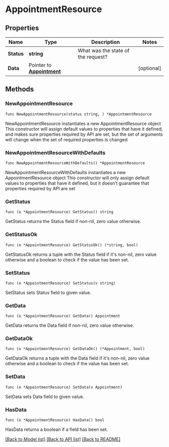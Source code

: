 # AppointmentResource

## Properties

Name | Type | Description | Notes
------------ | ------------- | ------------- | -------------
**Status** | **string** | What was the state of the request? | 
**Data** | Pointer to [**Appointment**](Appointment.md) |  | [optional] 

## Methods

### NewAppointmentResource

`func NewAppointmentResource(status string, ) *AppointmentResource`

NewAppointmentResource instantiates a new AppointmentResource object
This constructor will assign default values to properties that have it defined,
and makes sure properties required by API are set, but the set of arguments
will change when the set of required properties is changed

### NewAppointmentResourceWithDefaults

`func NewAppointmentResourceWithDefaults() *AppointmentResource`

NewAppointmentResourceWithDefaults instantiates a new AppointmentResource object
This constructor will only assign default values to properties that have it defined,
but it doesn't guarantee that properties required by API are set

### GetStatus

`func (o *AppointmentResource) GetStatus() string`

GetStatus returns the Status field if non-nil, zero value otherwise.

### GetStatusOk

`func (o *AppointmentResource) GetStatusOk() (*string, bool)`

GetStatusOk returns a tuple with the Status field if it's non-nil, zero value otherwise
and a boolean to check if the value has been set.

### SetStatus

`func (o *AppointmentResource) SetStatus(v string)`

SetStatus sets Status field to given value.


### GetData

`func (o *AppointmentResource) GetData() Appointment`

GetData returns the Data field if non-nil, zero value otherwise.

### GetDataOk

`func (o *AppointmentResource) GetDataOk() (*Appointment, bool)`

GetDataOk returns a tuple with the Data field if it's non-nil, zero value otherwise
and a boolean to check if the value has been set.

### SetData

`func (o *AppointmentResource) SetData(v Appointment)`

SetData sets Data field to given value.

### HasData

`func (o *AppointmentResource) HasData() bool`

HasData returns a boolean if a field has been set.


[[Back to Model list]](../README.md#documentation-for-models) [[Back to API list]](../README.md#documentation-for-api-endpoints) [[Back to README]](../README.md)


